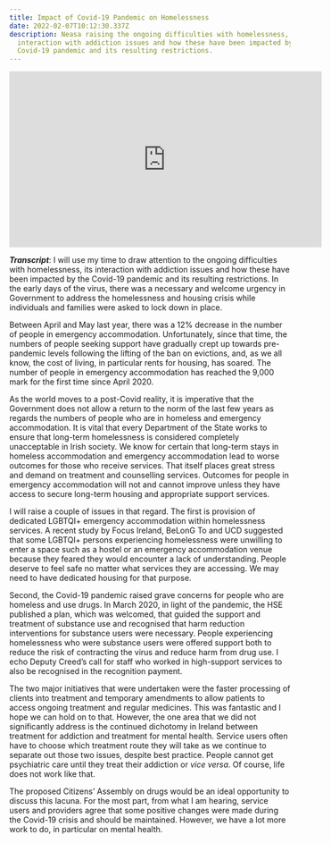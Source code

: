 ```yaml
---
title: Impact of Covid-19 Pandemic on Homelessness
date: 2022-02-07T10:12:30.337Z
description: Neasa raising the ongoing difficulties with homelessness, its
  interaction with addiction issues and how these have been impacted by the
  Covid-19 pandemic and its resulting restrictions.
---
```

<iframe width="560" height="315" src="https://www.youtube.com/embed/va-0d0_9eUE" title="YouTube video player" frameborder="0" allow="accelerometer; autoplay; clipboard-write; encrypted-media; gyroscope; picture-in-picture" allowfullscreen></iframe>

***Transcript***: I will use my time to draw attention to the ongoing difficulties with homelessness, its interaction with addiction issues and how these have been impacted by the Covid-19 pandemic and its resulting restrictions. In the early days of the virus, there was a necessary and welcome urgency in Government to address the homelessness and housing crisis while individuals and families were asked to lock down in place.

Between April and May last year, there was a 12% decrease in the number of people in emergency accommodation. Unfortunately, since that time, the numbers of people seeking support have gradually crept up towards pre-pandemic levels following the lifting of the ban on evictions, and, as we all know, the cost of living, in particular rents for housing, has soared. The number of people in emergency accommodation has reached the 9,000 mark for the first time since April 2020.

As the world moves to a post-Covid reality, it is imperative that the Government does not allow a return to the norm of the last few years as regards the numbers of people who are in homeless and emergency accommodation. It is vital that every Department of the State works to ensure that long-term homelessness is considered completely unacceptable in Irish society. We know for certain that long-term stays in homeless accommodation and emergency accommodation lead to worse outcomes for those who receive services. That itself places great stress and demand on treatment and counselling services. Outcomes for people in emergency accommodation will not and cannot improve unless they have access to secure long-term housing and appropriate support services.

I will raise a couple of issues in that regard. The first is provision of dedicated LGBTQI+ emergency accommodation within homelessness services. A recent study by Focus Ireland, BeLonG To and UCD suggested that some LGBTQI+ persons experiencing homelessness were unwilling to enter a space such as a hostel or an emergency accommodation venue because they feared they would encounter a lack of understanding. People deserve to feel safe no matter what services they are accessing. We may need to have dedicated housing for that purpose.

Second, the Covid-19 pandemic raised grave concerns for people who are homeless and use drugs. In March 2020, in light of the pandemic, the HSE published a plan, which was welcomed, that guided the support and treatment of substance use and recognised that harm reduction interventions for substance users were necessary. People experiencing homelessness who were substance users were offered support both to reduce the risk of contracting the virus and reduce harm from drug use. I echo Deputy Creed’s call for staff who worked in high-support services to also be recognised in the recognition payment.

The two major initiatives that were undertaken were the faster processing of clients into treatment and temporary amendments to allow patients to access ongoing treatment and regular medicines. This was fantastic and I hope we can hold on to that. However, the one area that we did not significantly address is the continued dichotomy in Ireland between treatment for addiction and treatment for mental health. Service users often have to choose which treatment route they will take as we continue to separate out those two issues, despite best practice. People cannot get psychiatric care until they treat their addiction or *vice versa*. Of course, life does not work like that.

The proposed Citizens’ Assembly on drugs would be an ideal opportunity to discuss this lacuna. For the most part, from what I am hearing, service users and providers agree that some positive changes were made during the Covid-19 crisis and should be maintained. However, we have a lot more work to do, in particular on mental health.